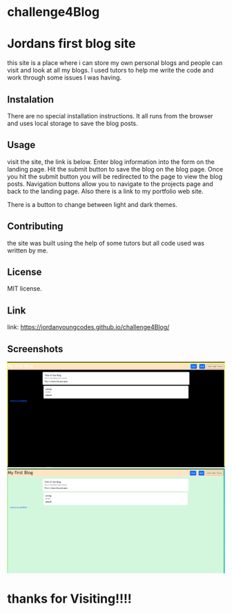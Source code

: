# challenge4Blog

# Jordans first blog site

this site is a place where i can store my own personal blogs and people can visit
and look at all my blogs. I used tutors to help me write the code and work through some issues I was having.

## Instalation

There are no special installation instructions. It all runs from the browser and uses local storage to save the blog posts.

## Usage

visit the site, the link is below. Enter blog information into the form on the landing page. Hit the submit button to save the blog on the blog page. Once you hit the submit button you will be redirected to the page to view the blog posts.
Navigation buttons allow you to navigate to the projects page and back to the landing page. Also there is a link to my portfolio web site.

There is a button to change between light and dark themes.

## Contributing

the site was built using the help of some tutors but all code used was written by me.

## License

MIT license.

## Link

link: https://jordanyoungcodes.github.io/challenge4Blog/

## Screenshots

![alt text](<Screenshot (8).png>)
![alt text](<Screenshot (9).png>)

# thanks for Visiting!!!!